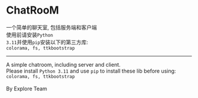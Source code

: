 # ChatRooM
一个简单的聊天室, 包括服务端和客户端<br/>
使用前请安装<code>Python 3.11</code>并使用<code>pip</code>安装以下的第三方库: <br/>
<code>colorama, fs, ttkbootstrap</code><br/>

---

A simple chatroom, including server and client.<br/>
Please install <code>Python 3.11</code> and use <code>pip</code> to install these lib before using: <br/>
<code>colorama, fs, ttkbootstrap</code><br/>
<br/>
By Explore Team
